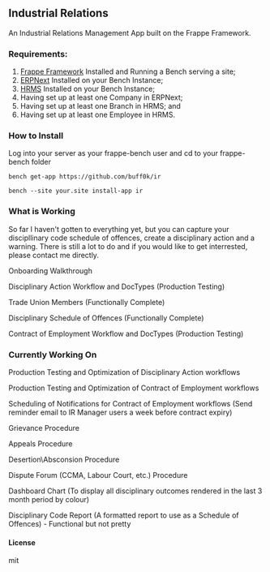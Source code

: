 ## Industrial Relations

An Industrial Relations Management App built on the Frappe Framework.


### Requirements:

1. [Frappe Framework](https://github.com/frappe/frappe) Installed and Running a Bench serving a site;
2. [ERPNext](https://github.com/frappe/erpnext) Installed on your Bench Instance;
3. [HRMS](https://github.com/frappe/hrms) Installed on your Bench Instance;
4. Having set up at least one Company in ERPNext;
5. Having set up at least one Branch in HRMS; and
6. Having set up at least one Employee in HRMS.


### How to Install

Log into your server as your frappe-bench user and cd to your frappe-bench folder

````
bench get-app https://github.com/buff0k/ir
````

````
bench --site your.site install-app ir
````


### What is Working

So far I haven't gotten to everything yet, but you can capture your discipllinary code schedule of offences, create a disciplinary action and a warning. There is still a lot to do and if you would like to get interrested, please contact me directly.

Onboarding Walkthrough

Disciplinary Action Workflow and DocTypes (Production Testing)

Trade Union Members (Functionally Complete)

Disciplinary Schedule of Offences (Functionally Complete)

Contract of Employment Workflow and DocTypes (Production Testing)
   
### Currently Working On

Production Testing and Optimization of Disciplinary Action workflows

Production Testing and Optimization of Contract of Employment workflows

Scheduling of Notifications for Contract of Employment workflows (Send reminder email to IR Manager users a week before contract expiry)

Grievance Procedure

Appeals Procedure

Desertion\Absconsion Procedure

Dispute Forum (CCMA, Labour Court, etc.) Procedure

Dashboard Chart (To display all disciplinary outcomes rendered in the last 3 month period by colour)

Disciplinary Code Report (A formatted report to use as a Schedule of Offences) - Functional but not pretty


#### License

mit
